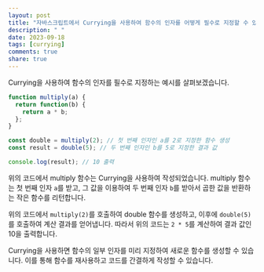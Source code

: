 ```yaml
---
layout: post
title: "자바스크립트에서 Currying을 사용하여 함수의 인자를 어떻게 필수로 지정할 수 있나요?"
description: " "
date: 2023-09-18
tags: [currying]
comments: true
share: true
---
```


Currying을 사용하여 함수의 인자를 필수로 지정하는 예시를 살펴보겠습니다. 

```javascript
function multiply(a) {
  return function(b) {
    return a * b;
  };
}

const double = multiply(2); // 첫 번째 인자인 a를 2로 지정한 함수 생성
const result = double(5); // 두 번째 인자인 b를 5로 지정한 결과 값

console.log(result); // 10 출력
```

위의 코드에서 multiply 함수는 Currying을 사용하여 작성되었습니다. multiply 함수는 첫 번째 인자 `a`를 받고, 그 값을 이용하여 두 번째 인자 `b`를 받아서 곱한 값을 반환하는 작은 함수를 리턴합니다.

위의 코드에서 `multiply(2)`를 호출하여 double 함수를 생성하고, 이후에 `double(5)`를 호출하여 계산 결과를 얻어냅니다. 따라서 위의 코드는 `2 * 5`를 계산하여 결과 값인 10을 출력합니다.

Currying을 사용하면 함수의 일부 인자를 미리 지정하여 새로운 함수를 생성할 수 있습니다. 이를 통해 함수를 재사용하고 코드를 간결하게 작성할 수 있습니다.
